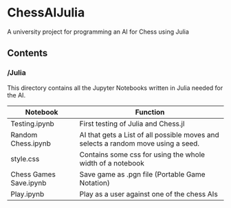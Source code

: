 # ChessAIJulia
A university project for programming an AI for Chess using Julia


## Contents

### /Julia

This directory contains all the Jupyter Notebooks written in Julia needed for the AI.

| Notebook | Function |
|----------|----------|
|Testing.ipynb|First testing of Julia and Chess.jl|
|Random Chess.ipynb|AI that gets a List of all possible moves and selects a random move using a seed.|
|style.css| Contains some css for using the whole width of a notebook|
|Chess Games Save.ipynb|Save game as .pgn file (Portable Game Notation)|
|Play.ipynb|Play as a user against one of the chess AIs|